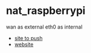 # nat_raspberrypi
wan as external eth0 as internal
- [site to push](https://learn.sparkfun.com/tutorials/setting-up-a-raspberry-pi-3-as-an-access-point/enable-packet-forwarding)
- [website](https://serverfault.com/questions/564866/how-to-set-up-linux-server-as-a-router-with-nat)
